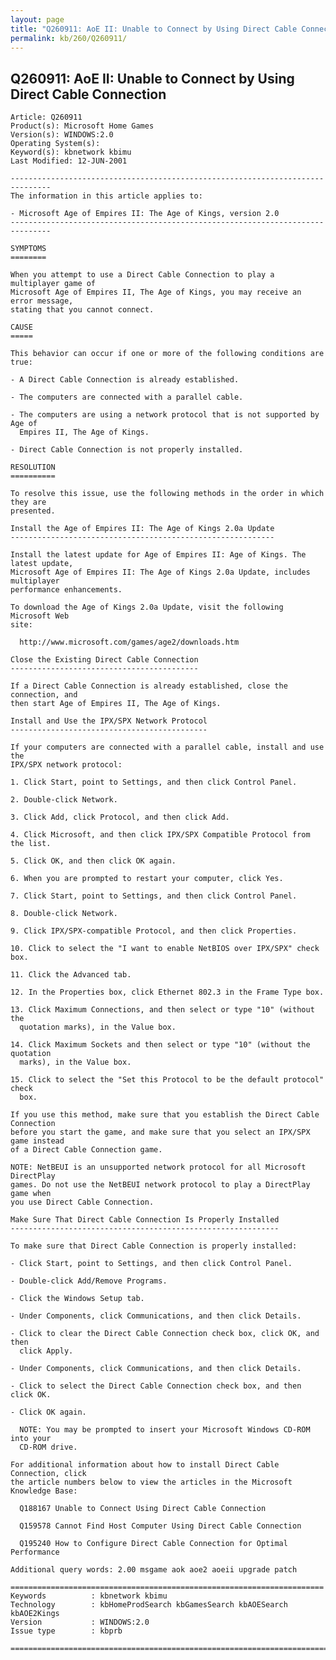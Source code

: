 ```yaml
---
layout: page
title: "Q260911: AoE II: Unable to Connect by Using Direct Cable Connection"
permalink: kb/260/Q260911/
---
```


## Q260911: AoE II: Unable to Connect by Using Direct Cable Connection

	Article: Q260911
	Product(s): Microsoft Home Games
	Version(s): WINDOWS:2.0
	Operating System(s): 
	Keyword(s): kbnetwork kbimu
	Last Modified: 12-JUN-2001
	
	-------------------------------------------------------------------------------
	The information in this article applies to:
	
	- Microsoft Age of Empires II: The Age of Kings, version 2.0 
	-------------------------------------------------------------------------------
	
	SYMPTOMS
	========
	
	When you attempt to use a Direct Cable Connection to play a multiplayer game of
	Microsoft Age of Empires II, The Age of Kings, you may receive an error message,
	stating that you cannot connect.
	
	CAUSE
	=====
	
	This behavior can occur if one or more of the following conditions are true:
	
	- A Direct Cable Connection is already established.
	
	- The computers are connected with a parallel cable.
	
	- The computers are using a network protocol that is not supported by Age of
	  Empires II, The Age of Kings.
	
	- Direct Cable Connection is not properly installed.
	
	RESOLUTION
	==========
	
	To resolve this issue, use the following methods in the order in which they are
	presented.
	
	Install the Age of Empires II: The Age of Kings 2.0a Update
	-----------------------------------------------------------
	
	Install the latest update for Age of Empires II: Age of Kings. The latest update,
	Microsoft Age of Empires II: The Age of Kings 2.0a Update, includes multiplayer
	performance enhancements.
	
	To download the Age of Kings 2.0a Update, visit the following Microsoft Web
	site:
	
	  http://www.microsoft.com/games/age2/downloads.htm
	
	Close the Existing Direct Cable Connection
	------------------------------------------
	
	If a Direct Cable Connection is already established, close the connection, and
	then start Age of Empires II, The Age of Kings.
	
	Install and Use the IPX/SPX Network Protocol
	--------------------------------------------
	
	If your computers are connected with a parallel cable, install and use the
	IPX/SPX network protocol:
	
	1. Click Start, point to Settings, and then click Control Panel.
	
	2. Double-click Network.
	
	3. Click Add, click Protocol, and then click Add.
	
	4. Click Microsoft, and then click IPX/SPX Compatible Protocol from the list.
	
	5. Click OK, and then click OK again.
	
	6. When you are prompted to restart your computer, click Yes.
	
	7. Click Start, point to Settings, and then click Control Panel.
	
	8. Double-click Network.
	
	9. Click IPX/SPX-compatible Protocol, and then click Properties.
	
	10. Click to select the "I want to enable NetBIOS over IPX/SPX" check box.
	
	11. Click the Advanced tab.
	
	12. In the Properties box, click Ethernet 802.3 in the Frame Type box.
	
	13. Click Maximum Connections, and then select or type "10" (without the
	  quotation marks), in the Value box.
	
	14. Click Maximum Sockets and then select or type "10" (without the quotation
	  marks), in the Value box.
	
	15. Click to select the "Set this Protocol to be the default protocol" check
	  box.
	
	If you use this method, make sure that you establish the Direct Cable Connection
	before you start the game, and make sure that you select an IPX/SPX game instead
	of a Direct Cable Connection game.
	
	NOTE: NetBEUI is an unsupported network protocol for all Microsoft DirectPlay
	games. Do not use the NetBEUI network protocol to play a DirectPlay game when
	you use Direct Cable Connection.
	
	Make Sure That Direct Cable Connection Is Properly Installed
	------------------------------------------------------------
	
	To make sure that Direct Cable Connection is properly installed:
	
	- Click Start, point to Settings, and then click Control Panel.
	
	- Double-click Add/Remove Programs.
	
	- Click the Windows Setup tab.
	
	- Under Components, click Communications, and then click Details.
	
	- Click to clear the Direct Cable Connection check box, click OK, and then
	  click Apply.
	
	- Under Components, click Communications, and then click Details.
	
	- Click to select the Direct Cable Connection check box, and then click OK.
	
	- Click OK again.
	
	  NOTE: You may be prompted to insert your Microsoft Windows CD-ROM into your
	  CD-ROM drive.
	
	For additional information about how to install Direct Cable Connection, click
	the article numbers below to view the articles in the Microsoft Knowledge Base:
	
	  Q188167 Unable to Connect Using Direct Cable Connection
	
	  Q159578 Cannot Find Host Computer Using Direct Cable Connection
	
	  Q195240 How to Configure Direct Cable Connection for Optimal Performance
	
	Additional query words: 2.00 msgame aok aoe2 aoeii upgrade patch
	
	======================================================================
	Keywords          : kbnetwork kbimu 
	Technology        : kbHomeProdSearch kbGamesSearch kbAOESearch kbAOE2Kings
	Version           : WINDOWS:2.0
	Issue type        : kbprb
	
	=============================================================================
	
